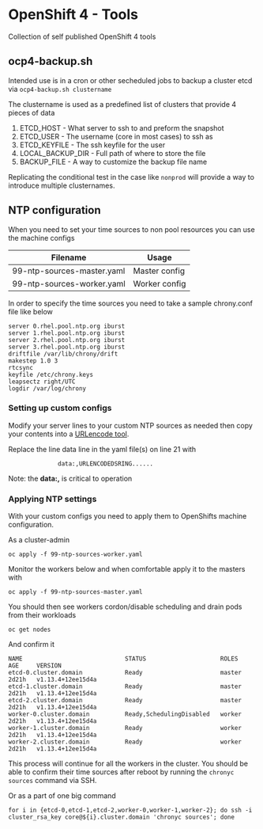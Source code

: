 # OpenShift 4 - Tools

Collection of self published OpenShift 4 tools

## ocp4-backup.sh

Intended use is in a cron or other secheduled jobs to backup a cluster etcd via
  `ocp4-backup.sh clustername`
  
The clustername is used as a predefined list of clusters that provide 4 pieces of data

1. ETCD_HOST - What server to ssh to and preform the snapshot
2. ETCD_USER - The username (core in most cases) to ssh as
3. ETCD_KEYFILE - The ssh keyfile for the user
4. LOCAL_BACKUP_DIR - Full path of where to store the file
5. BACKUP_FILE - A way to customize the backup file name

Replicating the conditional test in the case like `nonprod` will provide a way to introduce multiple clusternames.

## NTP configuration

When you need to set your time sources to non pool resources you can use the machine configs

Filename | Usage
---------|------
99-ntp-sources-master.yaml | Master config
99-ntp-sources-worker.yaml | Worker config

In order to specify the time sources you need to take a sample chrony.conf file like below
```
server 0.rhel.pool.ntp.org iburst
server 1.rhel.pool.ntp.org iburst
server 2.rhel.pool.ntp.org iburst
server 3.rhel.pool.ntp.org iburst
driftfile /var/lib/chrony/drift
makestep 1.0 3
rtcsync
keyfile /etc/chrony.keys
leapsectz right/UTC
logdir /var/log/chrony

```

### Setting up custom configs

Modify your server lines to your custom NTP sources as needed then copy your contents into a [URLencode tool](https://www.urlencoder.org/).

Replace the line data line in the yaml file(s) on line 21 with
```
              data:,URLENCODEDSRING......
```

Note: the **data:,** is critical to operation

### Applying NTP settings

With your custom configs you need to apply them to OpenShifts machine configuration.

As a cluster-admin

`oc apply -f 99-ntp-sources-worker.yaml`

Monitor the workers below and when comfortable apply it to the masters with

`oc apply -f 99-ntp-sources-master.yaml`

You should then see workers cordon/disable scheduling and drain pods from their workloads

`oc get nodes`

And confirm it

```
NAME                             STATUS                     ROLES    AGE     VERSION
etcd-0.cluster.domain            Ready                      master   2d21h   v1.13.4+12ee15d4a
etcd-1.cluster.domain            Ready                      master   2d21h   v1.13.4+12ee15d4a
etcd-2.cluster.domain            Ready                      master   2d21h   v1.13.4+12ee15d4a
worker-0.cluster.domain          Ready,SchedulingDisabled   worker   2d21h   v1.13.4+12ee15d4a
worker-1.cluster.domain          Ready                      worker   2d21h   v1.13.4+12ee15d4a
worker-2.cluster.domain          Ready                      worker   2d21h   v1.13.4+12ee15d4a
```

This process will continue for all the workers in the cluster. You should be able to confirm their time sources after reboot by running the `chronyc sources` command via SSH.

Or as a part of one big command

```
for i in {etcd-0,etcd-1,etcd-2,worker-0,worker-1,worker-2}; do ssh -i cluster_rsa_key core@${i}.cluster.domain 'chronyc sources'; done
```
